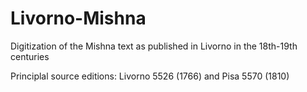# Livorno-Mishna

Digitization of the Mishna text as published in Livorno in the 18th-19th centuries

Principlal source editions: Livorno 5526 (1766) and Pisa 5570 (1810)
